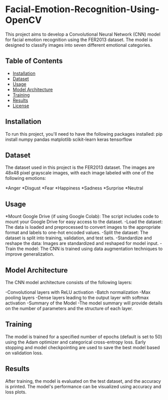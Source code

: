 # Facial-Emotion-Recognition-Using-OpenCV

This project aims to develop a Convolutional Neural Network (CNN) model for facial emotion recognition using the FER2013 dataset. The model is designed to classify images into seven different emotional categories.

## Table of Contents
- [Installation](#installation)
- [Dataset](#dataset)
- [Usage](#usage)
- [Model Architecture](#model-architecture)
- [Training](#training)
- [Results](#results)
- [License](#license)

## Installation

To run this project, you'll need to have the following packages installed:
pip install numpy pandas matplotlib scikit-learn keras tensorflow


## Dataset
The dataset used in this project is the FER2013 dataset. The images are 48x48 pixel grayscale images, with each image labeled with one of the following emotions:

*Anger
*Disgust
*Fear
*Happiness
*Sadness
*Surprise
*Neutral

## Usage
*Mount Google Drive (if using Google Colab): The script includes code to mount your Google Drive for easy access to the dataset.
-Load the dataset: The data is loaded and preprocessed to convert images to the appropriate format and labels to one-hot encoded values.
-Split the dataset: The dataset is split into training, validation, and test sets.
-Standardize and reshape the data: Images are standardized and reshaped for model input.
-Train the model: The CNN is trained using data augmentation techniques to improve generalization.

## Model Architecture
The CNN model architecture consists of the following layers:

-Convolutional layers with ReLU activation
-Batch normalization
-Max pooling layers
-Dense layers leading to the output layer with softmax activation
-Summary of the Model
-The model summary will provide details on the number of parameters and the structure of each layer.

## Training
The model is trained for a specified number of epochs (default is set to 50) using the Adam optimizer and categorical cross-entropy loss. Early stopping and model checkpointing are used to save the best model based on validation loss.

## Results
After training, the model is evaluated on the test dataset, and the accuracy is printed. The model's performance can be visualized using accuracy and loss plots.
